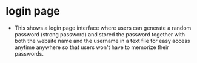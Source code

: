 # login page
 - This shows a login page interface where users can generate a random password (strong password) and stored the password together with both the website name and the username in a text file for easy access anytime anywhere so that users won't have to memorize their passwords.
